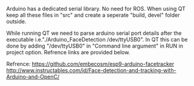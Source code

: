 Arduino has a dedicated serial library. No need for ROS. When using QT keep all these files in "src" and create a seperate
"build, devel" folder outside.

While running QT we need to parse arduino serial port details after the executable i.e."./Arduino_FaceDetection /dev/ttyUSB0".
In QT this can be done by adding "/dev/ttyUSB0" in "Command line argument" in RUN in project option. Refrence links are provided
below.

Refrence:
https://github.com/embecosm/esp9-arduino-facetracker
http://www.instructables.com/id/Face-detection-and-tracking-with-Arduino-and-OpenC/
